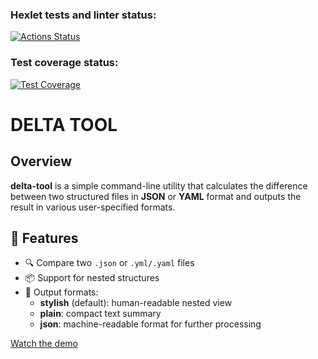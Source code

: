 ### Hexlet tests and linter status:
[![Actions Status](https://github.com/anastasiialukash/java-project-71/actions/workflows/hexlet-check.yml/badge.svg)](https://github.com/anastasiialukash/java-project-71/actions)

### Test coverage status:
[![Test Coverage](https://api.codeclimate.com/v1/badges/94927987dc5615e6eb28/test_coverage)](https://codeclimate.com/github/anastasiialukash/java-project-71/test_coverage)

# DELTA TOOL

## Overview

**delta-tool** is a simple command-line utility that calculates the difference between two structured files in **JSON** or **YAML** format and outputs the result in various user-specified formats.

## 🚀 Features

- 🔍 Compare two `.json` or `.yml/.yaml` files
- 📦 Support for nested structures
- 🧾 Output formats:
    - **stylish** (default): human-readable nested view
    - **plain**: compact text summary
    - **json**: machine-readable format for further processing

[Watch the demo](assests/project_diff.mov)